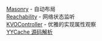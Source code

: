 [Masonry](https://github.com/Masonry/Masonry) - 自动布局    
[Reachability](https://github.com/tonymillion/Reachability) - 网络状态监听    
[KVOController](https://github.com/facebook/KVOController) - 优雅的实现属性观察   
[YYCache 源码解析](https://juejin.im/post/5a657a946fb9a01cb64ee761)
